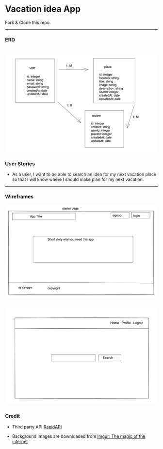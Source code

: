 # Vacation idea App

Fork & Clone this repo.

----------------------------------------------------------
### ERD

![ERD](img/project2%20ERD.png)
----------------------------------------------------------
### User Stories

* As a user, I want to be able to search an idea for my next vacation place so that I will know where I should make plan for my next vacation.
----------------------------------------------------------
### Wireframes

![wireframes](img/vacation%20app%20stater%20page.png)

![wireframes](img/vacations%20search%20page.png)
----------------------------------------------------------
### Credit

* Third party API [RapidAPI](https://rapidapi.com)

* Background images are downloaded from [Imgur: The magic of the internet](https://imgur.com/YWuotPe.jpg)


